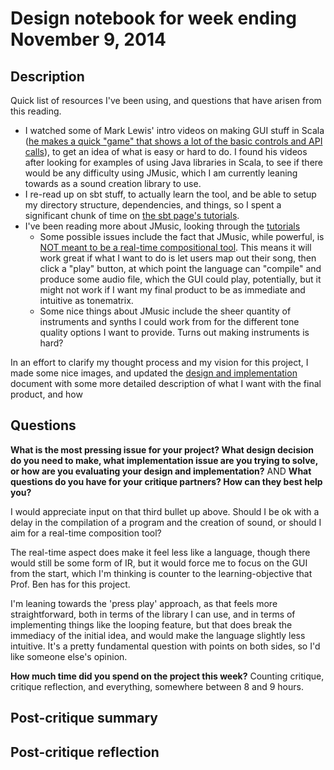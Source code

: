 # Design notebook for week ending November 9, 2014

## Description

Quick list of resources I've been using, and questions that have arisen from this reading.

* I watched some of Mark Lewis' intro videos on making GUI stuff in Scala ([he makes a quick "game" that shows a lot of the basic controls and API calls](https://www.youtube.com/watch?v=AIdBBMVrRLQ)), to get an idea of what is easy or hard to do. I found his videos after looking for examples of using Java libraries in Scala, to see if there would be any difficulty using JMusic, which I am currently leaning towards as a sound creation library to use.
* I re-read up on sbt stuff, to actually learn the tool, and be able to setup my directory structure, dependencies, and things, so I spent a significant chunk of time on [the sbt page's tutorials](http://www.scala-sbt.org/0.13/tutorial/).
* I've been reading more about JMusic, looking through the [tutorials](http://explodingart.com/jmusic/jmtutorial/t1.html)
  * Some possible issues include the fact that JMusic, while powerful, is [NOT meant to be a real-time compositional tool](http://explodingart.com/jmusic/jmtutorial/x22.html). This means it will work great if what I want to do is let users map out their song, then click a "play" button, at which point the language can "compile" and produce some audio file, which the GUI could play, potentially, but it might not work if I want my final product to be as immediate and intuitive as tonematrix.
  * Some nice things about JMusic include the sheer quantity of instruments and synths I could work from for the different tone quality options I want to provide. Turns out making instruments is hard?

In an effort to clarify my thought process and my vision for this project, I made some nice images, and updated the [design and implementation](https://github.com/cvcal/NoteMatrixWithTonality/blob/master/documents/design_and_implementation.md) document with some more detailed description of what I want with the final product, and how 

## Questions

**What is the most pressing issue for your project? What design decision do
you need to make, what implementation issue are you trying to solve, or how
are you evaluating your design and implementation?** AND **What questions do 
you have for your critique partners? How can they best help you?**

I would appreciate input on that third bullet up above. Should I be ok with a delay in the compilation of a program and the creation of sound, or should I aim for a real-time composition tool?

The real-time aspect does make it feel less like a language, though there would still be some form of IR, but it would force me to focus on the GUI from the start, which I'm thinking is counter to the learning-objective that Prof. Ben has for this project.

I'm leaning towards the 'press play' approach, as that feels more straightforward, both in terms of the library I can use, and in terms of implementing things like the looping feature, but that does break the immediacy of the initial idea, and would make the language slightly less intuitive. It's a pretty fundamental question with points on both sides, so I'd like someone else's opinion.


**How much time did you spend on the project this week?**
Counting critique, critique reflection, and everything, somewhere between 8 and 9 hours.


## Post-critique summary

## Post-critique reflection
